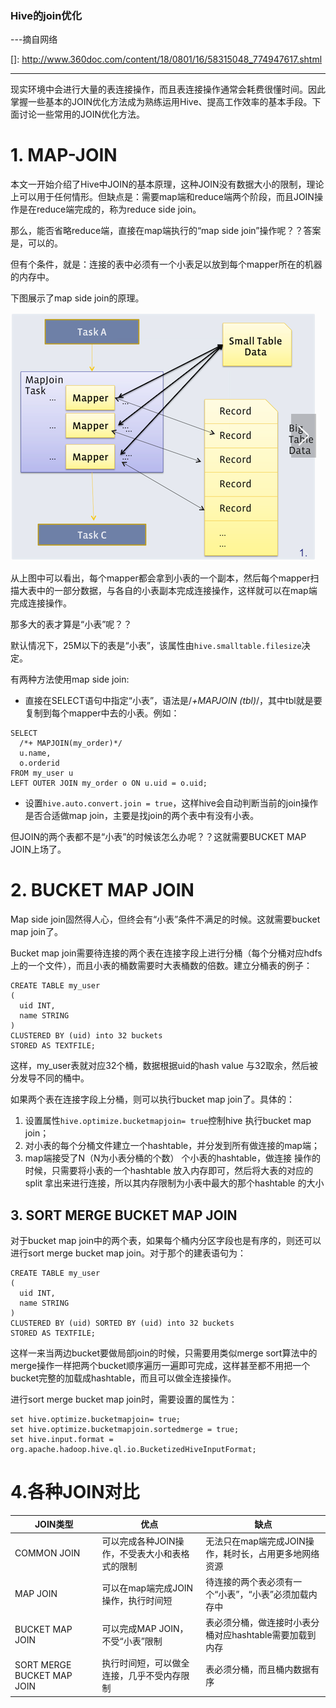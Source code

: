### Hive的join优化

---摘自网络

[]: http://www.360doc.com/content/18/0801/16/58315048_774947617.shtml

------

现实环境中会进行大量的表连接操作，而且表连接操作通常会耗费很懂时间。因此掌握一些基本的JOIN优化方法成为熟练运用Hive、提高工作效率的基本手段。下面讨论一些常用的JOIN优化方法。

# 1. MAP-JOIN

本文一开始介绍了Hive中JOIN的基本原理，这种JOIN没有数据大小的限制，理论上可以用于任何情形。但缺点是：需要map端和reduce端两个阶段，而且JOIN操作是在reduce端完成的，称为reduce side join。

那么，能否省略reduce端，直接在map端执行的“map side join”操作呢？？答案是，可以的。

但有个条件，就是：连接的表中必须有一个小表足以放到每个mapper所在的机器的内存中。

下图展示了map side join的原理。

![map-join.png](img/20180801165228.png)

从上图中可以看出，每个mapper都会拿到小表的一个副本，然后每个mapper扫描大表中的一部分数据，与各自的小表副本完成连接操作，这样就可以在map端完成连接操作。

那多大的表才算是“小表”呢？？

默认情况下，25M以下的表是“小表”，该属性由`hive.smalltable.filesize`决定。

有两种方法使用map side join:

- 直接在SELECT语句中指定“小表”，语法是/*+MAPJOIN (tbl)*/，其中tbl就是要复制到每个mapper中去的小表。例如：

```
SELECT
  /*+ MAPJOIN(my_order)*/
  u.name,
  o.orderid
FROM my_user u
LEFT OUTER JOIN my_order o ON u.uid = o.uid;

```

- 设置`hive.auto.convert.join = true`，这样hive会自动判断当前的join操作是否合适做map join，主要是找join的两个表中有没有小表。

但JOIN的两个表都不是“小表”的时候该怎么办呢？？这就需要BUCKET MAP JOIN上场了。

# 2. BUCKET MAP JOIN

Map side join固然得人心，但终会有“小表”条件不满足的时候。这就需要bucket map join了。

Bucket map join需要待连接的两个表在连接字段上进行分桶（每个分桶对应hdfs上的一个文件），而且小表的桶数需要时大表桶数的倍数。建立分桶表的例子：

```
CREATE TABLE my_user
(
  uid INT,
  name STRING
)
CLUSTERED BY (uid) into 32 buckets
STORED AS TEXTFILE;

```

这样，my_user表就对应32个桶，数据根据uid的hash value 与32取余，然后被分发导不同的桶中。

如果两个表在连接字段上分桶，则可以执行bucket map join了。具体的：

1. 设置属性`hive.optimize.bucketmapjoin= true`控制hive 执行bucket map join；
2. 对小表的每个分桶文件建立一个hashtable，并分发到所有做连接的map端；
3. map端接受了N（N为小表分桶的个数） 个小表的hashtable，做连接 操作的时候，只需要将小表的一个hashtable 放入内存即可，然后将大表的对应的split 拿出来进行连接，所以其内存限制为小表中最大的那个hashtable 的大小

## 3. SORT MERGE BUCKET MAP JOIN

对于bucket map join中的两个表，如果每个桶内分区字段也是有序的，则还可以进行sort merge bucket map join。对于那个的建表语句为：

```
CREATE TABLE my_user
(
  uid INT,
  name STRING
)
CLUSTERED BY (uid) SORTED BY (uid) into 32 buckets
STORED AS TEXTFILE;

```

这样一来当两边bucket要做局部join的时候，只需要用类似merge sort算法中的merge操作一样把两个bucket顺序遍历一遍即可完成，这样甚至都不用把一个bucket完整的加载成hashtable，而且可以做全连接操作。

进行sort merge bucket map join时，需要设置的属性为：

```
set hive.optimize.bucketmapjoin= true;
set hive.optimize.bucketmapjoin.sortedmerge = true;
set hive.input.format = org.apache.hadoop.hive.ql.io.BucketizedHiveInputFormat;

```

# 4.各种JOIN对比

| JOIN类型                   | 优点                                           | 缺点                                                    |
| -------------------------- | ---------------------------------------------- | ------------------------------------------------------- |
| COMMON JOIN                | 可以完成各种JOIN操作，不受表大小和表格式的限制 | 无法只在map端完成JOIN操作，耗时长，占用更多地网络资源   |
| MAP JOIN                   | 可以在map端完成JOIN操作，执行时间短            | 待连接的两个表必须有一个“小表”，“小表”必须加载内存中    |
| BUCKET MAP JOIN            | 可以完成MAP JOIN，不受“小表”限制               | 表必须分桶，做连接时小表分桶对应hashtable需要加载到内存 |
| SORT MERGE BUCKET MAP JOIN | 执行时间短，可以做全连接，几乎不受内存限制     | 表必须分桶，而且桶内数据有序                            |

